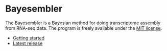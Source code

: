 # Bayesembler

The Bayesembler is a Bayesian method for doing transcriptome assembly from RNA-seq data. The program is freely available under the [MIT license](http://opensource.org/licenses/MIT).

* [Getting started](http://bioinformatics-centre.github.io/bayesembler/)
* [Latest release](https://github.com/bioinformatics-centre/bayesembler/releases)

